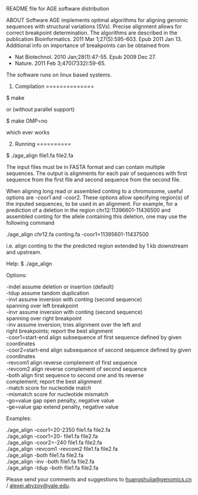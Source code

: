 README file for AGE software distribution

ABOUT
Software AGE implements optimal algorithms for aligning genomic sequences with
structural variations (SVs). Precise alignment allows for correct breakpoint
determination. The algorithms are described in the publication
Bioinformatics. 2011 Mar 1;27(5):595-603. Epub 2011 Jan 13. Additional info
on importance of breakpoints can be obtained from 
* Nat Biotechnol. 2010 Jan;28(1):47-55. Epub 2009 Dec 27.
* Nature. 2011 Feb 3;470(7332):59-65.

The software runs on linux based systems.


1. Compilation
==============

$ make

or (without parallel support)

$ make OMP=no

which ever works


2. Running
==========

$ ./age_align file1.fa file2.fa

The input files must be in FASTA format and can contain multiple sequences.
The output is alignments for each pair of sequences with first sequence from
the first file and second sequence from the second file.

When aligning long read or assembled conting to a chromosome, useful options
are -coor1 and -coor2. These options allow specifying region(s) of the
inputed sequences, to be used in an alignment. For example, for a prediction of
a deletion in the region chr12:11396601-11436500 and assembled conting for
the allele containing this deletion, one may use the following command 

./age_align chr12.fa conting.fa -coor1=11395601-11437500

i.e. align conting to the the predicted region extended by 1 kb downstream and
upstream.

Help:
$ ./age_align


Options:

-indel			assume deletion or insertion (default)						<br/>
-tdup			assume tandom duplication									<br/>
-invl			assume inversion with conting (second sequence)				<br/>
			spanning over left breakpoint									
-invr			assume inversion with conting (second sequence)				<br/>
			spanning over right breakpoint									
-inv			assume inversion; tries alignment over the left and			<br/>
			right breakpoints; report the best alignment					
-coor1=start-end	align subsequence of first sequence defined by given	<br/>
			coordinates														
-coor2=start-end	align subsequence of second sequence defined by given	<br/>
			coordinates														
-revcom1		align reverse complement of first sequence					<br/>
-revcom2		align reverse complement of second sequence					<br/>
-both			align first sequence to second one and its reverse			<br/>
			complement; report the best alignment							
-match			score for nucleotide match									<br/>
-mismatch		score for nucleotide mismatch								<br/>
-go=value		gap open penalty, negative value							<br/>
-ge=value		gap extend penalty, negative value							<br/>


Examples:

./age_align -coor1=20-2350    file1.fa file2.fa <br/>
./age_align -coor1=20-        file1.fa file2.fa <br/>
./age_align -coor2=-240       file1.fa file2.fa <br/>
./age_align -revcom1 -revcom2 file1.fa file2.fa <br/>
./age_align -both             file1.fa file2.fa <br/>
./age_align -inv  -both       file1.fa file2.fa <br/>
./age_align -tdup -both       file1.fa file2.fa <br/>



Please send your comments and suggestions to huangshujia@genomics.cn / alexej.abyzov@yale.edu.
